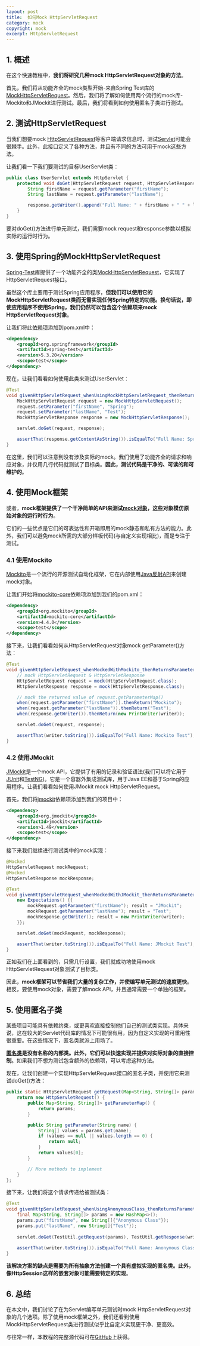 ```yaml
---
layout: post
title:  如何Mock HttpServletRequest
category: mock
copyright: mock
excerpt: HttpServletRequest
---
```


## 1. 概述

在这个快速教程中，**我们将研究几种mock HttpServletRequest对象的方法**。

首先，我们将从功能齐全的mock类型开始-来自Spring Test库的[MockHttpServletRequest](https://docs.spring.io/spring-framework/docs/current/javadoc-api/org/springframework/mock/web/MockHttpServletRequest.html)。然后，我们将了解如何使用两个流行的mock库-Mockito和JMockit进行测试。最后，我们将看到如何使用匿名子类进行测试。

## 2. 测试HttpServletRequest

当我们想要mock [HttpServletRequest](https://tomcat.apache.org/tomcat-5.5-doc/servletapi/javax/servlet/http/HttpServletRequest.html)等客户端请求信息时，测试[Servlet](https://www.baeldung.com/tag/servlet/)可能会很棘手。此外，此接口定义了各种方法，并且有不同的方法可用于mock这些方法。

让我们看一下我们要测试的目标UserServlet类：

```java
public class UserServlet extends HttpServlet {
    protected void doGet(HttpServletRequest request, HttpServletResponse response) throws IOException {
        String firstName = request.getParameter("firstName");
        String lastName = request.getParameter("lastName");

        response.getWriter().append("Full Name: " + firstName + " " + lastName);
    }
}
```

要对doGet()方法进行单元测试，我们需要mock request和response参数以模拟实际的运行时行为。

## 3. 使用Spring的MockHttpServletRequest

[Spring-Test](https://docs.spring.io/spring-framework/docs/current/reference/html/testing.html#integration-testing-overview)库提供了一个功能齐全的类[MockHttpServletRequest](https://docs.spring.io/spring-framework/docs/current/javadoc-api/org/springframework/mock/web/MockHttpServletRequest.html)，它实现了HttpServletRequest接口。

虽然这个库主要用于测试Spring应用程序，**但我们可以使用它的MockHttpServletRequest类而无需实现任何Spring特定的功能。换句话说，即使应用程序不使用Spring，我们仍然可以包含这个依赖项来mock HttpServletRequest对象**。

让我们将此[依赖项](https://central.sonatype.com/artifact/org.springframework/spring-test/6.0.8)添加到pom.xml中：

```xml
<dependency>
    <groupId>org.springframework</groupId>
    <artifactId>spring-test</artifactId>
    <version>5.3.20</version>
    <scope>test</scope>
</dependency>
```

现在，让我们看看如何使用此类来测试UserServlet：

```java
@Test
void givenHttpServletRequest_whenUsingMockHttpServletRequest_thenReturnsParameterValues() throws IOException {
    MockHttpServletRequest request = new MockHttpServletRequest();
    request.setParameter("firstName", "Spring");
    request.setParameter("lastName", "Test");
    MockHttpServletResponse response = new MockHttpServletResponse();

    servlet.doGet(request, response);

    assertThat(response.getContentAsString()).isEqualTo("Full Name: Spring Test");
}
```

在这里，我们可以注意到没有涉及实际的mock。我们使用了功能齐全的请求和响应对象，并仅用几行代码就测试了目标类。**因此，测试代码是干净的、可读的和可维护的**。 

## 4. 使用Mock框架

或者，**mock框架提供了一个干净简单的API来测试[mock对象](https://www.baeldung.com/mockito-vs-easymock-vs-jmockit#3-mock-concepts-and-definition)，这些对象模仿原始对象的运行时行为**。

它们的一些优点是它们的可表达性和开箱即用的mock静态和私有方法的能力。此外，我们可以避免mock所需的大部分样板代码(与自定义实现相比)，而是专注于测试。

### 4.1 使用Mockito

[Mockito](https://www.baeldung.com/tag/mockito/)是一个流行的开源测试自动化框架，它在内部使用[Java反射API](https://www.baeldung.com/java-reflection)来创建mock对象。

让我们开始将[mockito-core](https://central.sonatype.com/artifact/org.mockito/mockito-core/5.3.1)依赖项添加到我们的pom.xml：

```xml
<dependency>
    <groupId>org.mockito</groupId>
    <artifactId>mockito-core</artifactId>
    <version>4.4.0</version>
    <scope>test</scope>
</dependency>
```

接下来，让我们看看如何从HttpServletRequest对象mock getParameter()方法：

```java
@Test
void givenHttpServletRequest_whenMockedWithMockito_thenReturnsParameterValues() throws IOException {
    // mock HttpServletRequest & HttpServletResponse
    HttpServletRequest request = mock(HttpServletRequest.class);
    HttpServletResponse response = mock(HttpServletResponse.class);

    // mock the returned value of request.getParameterMap()
    when(request.getParameter("firstName")).thenReturn("Mockito");
    when(request.getParameter("lastName")).thenReturn("Test");
    when(response.getWriter()).thenReturn(new PrintWriter(writer));

    servlet.doGet(request, response);

    assertThat(writer.toString()).isEqualTo("Full Name: Mockito Test");
}
```

### 4.2 使用JMockit

[JMockit](https://www.baeldung.com/jmockit-101)是一个mock API，它提供了有用的记录和验证语法(我们可以将它用于[JUnit](http://junit.org/junit4/)和[TestNG](http://testng.org/doc/index.html))。它是一个容器外集成测试库，用于Java EE和基于Spring的应用程序。让我们看看如何使用JMockit mock HttpServletRequest。

首先，我们将[jmockit](https://central.sonatype.com/artifact/org.jmockit/jmockit/1.49)依赖项添加到我们的项目中：

```xml
<dependency> 
    <groupId>org.jmockit</groupId> 
    <artifactId>jmockit</artifactId> 
    <version>1.49</version>
    <scope>test</scope>
</dependency>
```

接下来我们继续进行测试类中的mock实现：

```java
@Mocked
HttpServletRequest mockRequest;
@Mocked
HttpServletResponse mockResponse;

@Test
void givenHttpServletRequest_whenMockedWithJMockit_thenReturnsParameterValues() throws IOException {
    new Expectations() {{
        mockRequest.getParameter("firstName"); result = "JMockit";
        mockRequest.getParameter("lastName"); result = "Test";
        mockResponse.getWriter(); result = new PrintWriter(writer);
    }};

    servlet.doGet(mockRequest, mockResponse);

    assertThat(writer.toString()).isEqualTo("Full Name: JMockit Test");
}
```

正如我们在上面看到的，只需几行设置，我们就成功地使用mock HttpServletRequest对象测试了目标类。

因此，**mock框架可以节省我们大量的复杂工作，并使编写单元测试的速度更快**。相反，要使用mock对象，需要了解mock API，并且通常需要一个单独的框架。

## 5. 使用匿名子类

某些项目可能具有依赖约束，或更喜欢直接控制他们自己的测试类实现。具体来说，这在较大的Servlet代码库的情况下可能很有用，因为自定义实现的可重用性很重要。在这些情况下，匿名类就派上用场了。

**[匿名类](https://www.baeldung.com/java-anonymous-classes)是没有名称的内部类。此外，它们可以快速实现并提供对实际对象的直接控制**。如果我们不想为测试包含额外的依赖项，可以考虑这种方法。

现在，让我们创建一个实现HttpServletRequest接口的匿名子类，并使用它来测试doGet()方法：

```java
public static HttpServletRequest getRequest(Map<String, String[]> params) {
    return new HttpServletRequest() {
        public Map<String, String[]> getParameterMap() {
            return params;
        }

        public String getParameter(String name) {
            String[] values = params.get(name);
            if (values == null || values.length == 0) {
                return null;
            }
            return values[0];
        }

        // More methods to implement
    }
};
```

接下来，让我们将这个请求传递给被测试类：

```java
@Test
void givenHttpServletRequest_whenUsingAnonymousClass_thenReturnsParameterValues() throws IOException {
	final Map<String, String[]> params = new HashMap<>();
	params.put("firstName", new String[]{"Anonymous Class"});
	params.put("lastName", new String[]{"Test"});
	
	servlet.doGet(TestUtil.getRequest(params), TestUtil.getResponse(writer));
	
	assertThat(writer.toString()).isEqualTo("Full Name: Anonymous Class Test");
}
```

**该解决方案的缺点是需要为所有抽象方法创建一个具有虚拟实现的匿名类。此外，像HttpSession这样的嵌套对象可能需要特定的实现**。

## 6. 总结

在本文中，我们讨论了在为Servlet编写单元测试时mock HttpServletRequest对象的几个选项。除了使用mock框架之外，我们还看到使用MockHttpServletRequest类进行测试似乎比自定义实现更干净、更高效。

与往常一样，本教程的完整源代码可在[GitHub](https://github.com/tuyucheng7/taketoday-tutorial4j/tree/master/software.test/mocks-2)上获得。